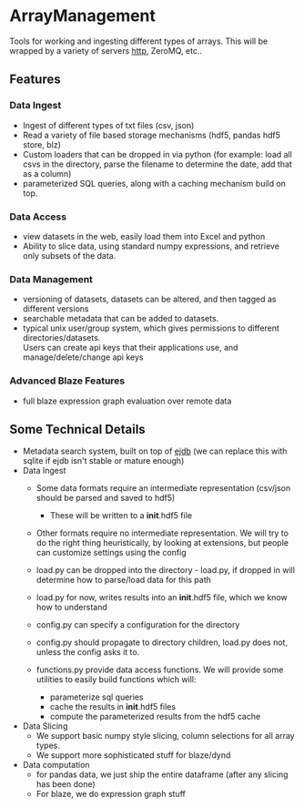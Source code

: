 ArrayManagement
===============

Tools for working and ingesting different types of arrays.  This will be wrapped by a variety of servers 
[http](https://github.com/ContinuumIO/blaze-web), ZeroMQ, etc..


## Features

### Data Ingest

- Ingest of different types of txt files (csv, json)
- Read a variety of file based storage mechanisms (hdf5, pandas hdf5 store, blz)
- Custom loaders that can be dropped in via python 
  (for example: load all csvs in the directory, parse the filename to determine the date, add that as a column)
- parameterized SQL queries, along with a caching mechanism build on top.

### Data Access 
- view datasets in the web, easily load them into Excel and python
- Ability to slice data, using standard numpy expressions, and retrieve only subsets of the data.

### Data Management
- versioning of datasets, datasets can be altered, and then tagged as different versions
- searchable metadata that can be added to datasets.
- typical unix user/group system, which gives permissions to different directories/datasets.  
  Users can create api keys that their applications use, and manage/delete/change api keys

### Advanced Blaze Features
- full blaze expression graph evaluation over remote data

## Some Technical Details
- Metadata search system, built on top of [ejdb](http://ejdb.org/) 
  (we can replace this with sqlite if ejdb isn't stable or mature enough)
- Data Ingest
  - Some data formats require an intermediate representation (csv/json should be parsed and saved to hdf5)
    - These will be written to a __init__.hdf5 file 

  - Other formats require no intermediate representation.  We will try to do the right thing heuristically, by 
    looking at extensions, but people can customize settings using the config
  - load.py can be dropped into the directory - load.py, if dropped in will determine how to parse/load data for this path
  - load.py for now, writes results into an __init__.hdf5 file, which we know how to understand
  - config.py can specify a configuration for the directory
  - config.py should propagate to directory children, load.py does not, unless the config asks it to.
  - functions.py provide data access functions.  We will provide some utilities to easily build functions which will:
    - parameterize sql queries
    - cache the results in __init__.hdf5 files
    - compute the parameterized results from the hdf5 cache
- Data Slicing
  - We support basic numpy style slicing, column selections for all array types.  
  - We support more sophisticated stuff for blaze/dynd
- Data computation
  - for pandas data, we just ship the entire dataframe (after any slicing has been done)
  - For blaze, we do expression graph stuff

